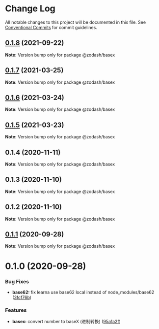 # Change Log

All notable changes to this project will be documented in this file.
See [Conventional Commits](https://conventionalcommits.org) for commit guidelines.

## [0.1.8](https://github.com/zcorky/zodash/compare/@zodash/basex@0.1.7...@zodash/basex@0.1.8) (2021-09-22)

**Note:** Version bump only for package @zodash/basex





## [0.1.7](https://github.com/zcorky/zodash/compare/@zodash/basex@0.1.6...@zodash/basex@0.1.7) (2021-03-25)

**Note:** Version bump only for package @zodash/basex





## [0.1.6](https://github.com/zcorky/zodash/compare/@zodash/basex@0.1.5...@zodash/basex@0.1.6) (2021-03-24)

**Note:** Version bump only for package @zodash/basex





## [0.1.5](https://github.com/zcorky/zodash/compare/@zodash/basex@0.1.4...@zodash/basex@0.1.5) (2021-03-23)

**Note:** Version bump only for package @zodash/basex





## 0.1.4 (2020-11-11)

**Note:** Version bump only for package @zodash/basex





## 0.1.3 (2020-11-10)

**Note:** Version bump only for package @zodash/basex





## 0.1.2 (2020-11-10)

**Note:** Version bump only for package @zodash/basex





## [0.1.1](https://github.com/zcorky/zodash/compare/@zodash/basex@0.1.0...@zodash/basex@0.1.1) (2020-09-28)

**Note:** Version bump only for package @zodash/basex





# 0.1.0 (2020-09-28)


### Bug Fixes

* **base62:** fix learna use base62 local instead of node_modules/base62 ([3fcf76b](https://github.com/zcorky/zodash/commit/3fcf76b0da7a7ce375caa580514d8d393e9db657))


### Features

* **basex:** convert number to baseX (进制转换) ([95a1a2f](https://github.com/zcorky/zodash/commit/95a1a2f361d73de5caa3b8e297c1643e97e40983))
